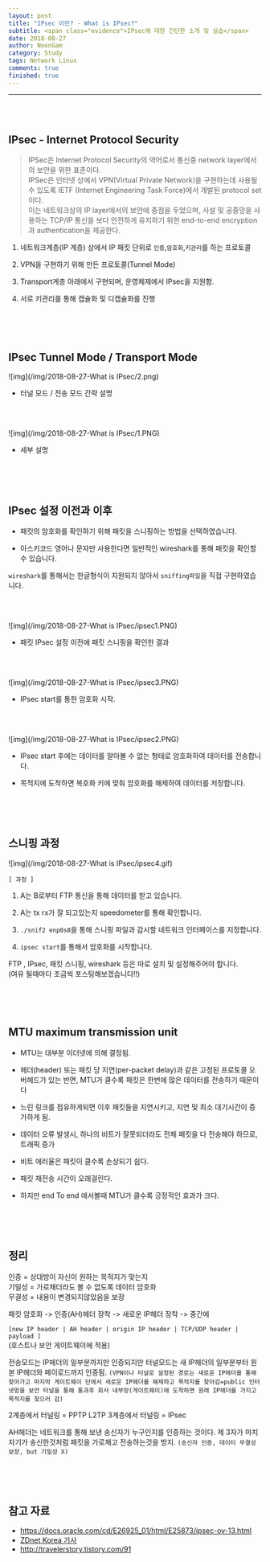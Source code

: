 ```yaml
---
layout: post
title: "IPsec 이란? - What is IPsec?"
subtitle: <span class="evidence">IPsec에 대한 간단한 소개 및 실습</span>
date: 2018-08-27
author: NoonGam
category: Study
tags: Network Linux
comments: true
finished: true
---
```



-----

<br><br>

## IPsec - Internet Protocol Security

> IPSec은 Internet Protocol Security의 약어로서 통신중 network layer에서의 보안을 위한 표준이다.  
 IPSec은 인터넷 상에서 VPN(Virtual Private Network)을 구현하는데 사용될 수 있도록 IETF (Internet Engineering Task Force)에서 개발된 protocol set이다.   
 이는 네트워크상의 IP layer에서의 보안에 중점을 두었으며, 사설 및 공중망을 사용하는 TCP/IP 통신을 보다 안전하게 유지하기 위한 end-to-end encryption과 authentication을 제공한다.

1. 네트워크계층(IP 계층) 상에서 IP 패킷 단위로 `인증`,`암호화`,`키관리`를 하는 프로토콜

2. VPN을 구현하기 위해 만든 프로토콜(Tunnel Mode)

3. Transport계층 아래에서 구현되며, 운영체제에서 IPsec을 지원함.

4. 서로 키관리를 통해 캡슐화 및 디캡슐화를 진행




<br><br><br>


## IPsec Tunnel Mode / Transport Mode


![img](/img/2018-08-27-What is IPsec/2.png)
- 터널 모드 / 전송 모드 간략 설명


<br><br>



![img](/img/2018-08-27-What is IPsec/1.PNG)
- 세부 설명


<br><br><br>

## IPsec 설정 이전과 이후

- 패킷의 암호화를 확인하기 위해 패킷을 스니핑하는 방법을 선택하였습니다.

- 아스키코드 영어나 문자만 사용한다면 일반적인 wireshark를 통해 패킷을 확인할 수 있습니다.

<a>`wireshark`를 통해서는 한글형식이 지원되지 않아서 `sniffing파일`을 직접 구현하였습니다.</a>


<br><br>

![img](/img/2018-08-27-What is IPsec/ipsec1.PNG)

- 패킷 IPsec 설정 이전에 패킷 스니핑을 확인한 결과

<br><br>

![img](/img/2018-08-27-What is IPsec/ipsec3.PNG)

- IPsec start를 통한 암호화 시작.

<br><br>

![img](/img/2018-08-27-What is IPsec/ipsec2.PNG)

- IPsec start 후에는 데이터를 알아볼 수 없는 형태로 암호화하여 데이터를 전송합니다.

- 목적지에 도착하면 복호화 키에 맞춰 암호화를 해제하여 데이터를 저장합니다.

<br><br><br>

## 스니핑 과정

![img](/img/2018-08-27-What is IPsec/ipsec4.gif)

`[ 과정 ] `
1. A는 B로부터 FTP 통신을 통해 데이터를 받고 있습니다.

2. A는 tx rx가 잘 되고있는지 speedometer를 통해 확인합니다.

3. `./snif2 enp0s8`을 통해 스니핑 파일과 감시할 네트워크 인터페이스를 지정합니다.

4. `ipsec start`를 통해서 암호화를 시작합니다.

FTP , IPsec, 패킷 스니핑, wireshark 등은 따로 설치 및 설정해주어야 합니다.<br>
(여유 될때마다 조금씩 포스팅해보겠습니다!!)


<br><br><br>

## MTU maximum transmission unit

- MTU는 대부분 이더넷에 의해 결정됨.

- 헤더(header) 또는 패킷 당 지연(per-packet delay)과 같은 고정된 프로토콜 오버헤드가 있는 반면, MTU가 클수록 패킷은 한번에 많은 데이터를 전송하기 때문이다

- 느린 링크를 점유하게되면 이후 패킷들을 지연시키고, 지연 및 최소 대기시간이 증가하게 됨.

- 데이터 오류 발생시, 하나의 비트가 잘못되더라도 전체 패킷을 다 전송해야 하므로, 트래픽 증가

- 비트 에러율은 패킷이 클수록 손상되기 쉽다.

- 패킷 재전송 시간이 오래걸린다.

- 하지만 end To end 에서볼때 MTU가 클수록 긍정적인 효과가 크다.

<br><br><br>

## 정리

인증 = 상대방이 자신이 원하는 목적지가 맞는지 <br>
기밀성 = 가로채더라도 볼 수 없도록 데이터 암호화 <br>
무결성 = 내용이 변경되지않았음을 보장 <br>

 패킷 암호화 -> 인증(AH)헤더 장착 ->  새로운 IP헤더 장착 -> 중간에

`[new IP header | AH header | origin IP header | TCP/UDP header | payload ]`<br>
 (호스트나 보안 게이트웨이에 적용)

 전송모드는 IP헤더의 일부분까지만 인증되지만
 터널모드는 새 IP헤더의 일부분부터 원본 IP헤더와 페이로드까지 인증됨.
 `(VPN이나 터널로 설정된 경로는 새로운 IP헤더를 통해 찾아가고 마지막 게이트웨이 단에서 새로운 IP헤더를 해제하고 목적지를 찾아감=public 인터넷망을 보안 터널을 통해 통과후 회사 내부망(게이트웨이)에 도착하면 원래 IP헤더를 가지고 목적지를 찾으러 감)`

 2계층에서 터널링 = PPTP L2TP
 3계층에서 터널링 = IPsec



 AH헤더는 네트워크를 통해 보낸 송신자가 누구인지를 인증하는 것이다.
 제 3자가 마치 자기가 송신한것처럼 패킷을 가로채고 전송하는것을 방지.
`(송신자 인증, 데이터 무결성 보장, but 기밀성 X)`



<br><br><br>

## 참고 자료

* https://docs.oracle.com/cd/E26925_01/html/E25873/ipsec-ov-13.html
* [ZDnet Korea 기사]( http://www.zdnet.co.kr/news/news_view.asp?artice_id=00000010052877&type=det&re=zdk)
* http://travelerstory.tistory.com/91
